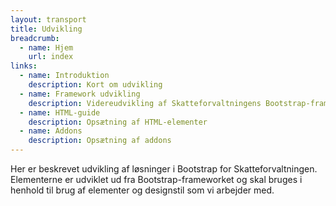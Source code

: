 ```yaml
---
layout: transport
title: Udvikling
breadcrumb:
  - name: Hjem
    url: index
links:
  - name: Introduktion
    description: Kort om udvikling
  - name: Framework udvikling
    description: Videreudvikling af Skatteforvaltningens Bootstrap-framework
  - name: HTML-guide
    description: Opsætning af HTML-elementer
  - name: Addons
    description: Opsætning af addons
---
```


Her er beskrevet udvikling af løsninger i Bootstrap for Skatteforvaltningen.
Elementerne er udviklet ud fra Bootstrap-frameworket og skal bruges i henhold
til brug af elementer og designstil som vi arbejder med.
